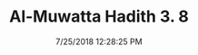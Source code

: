 ---
title        : "Al-Muwatta Hadith 3. 8"
date         : 7/25/2018 12:28:25 PM
draft        : false
type         : "hadith"
layout       : "hadith"
BookCode     : "AMH"
VolumeNumber : "3"
HadithNumber : "8"
categories  :  ["Prayer - The Call to Prayer"]
---